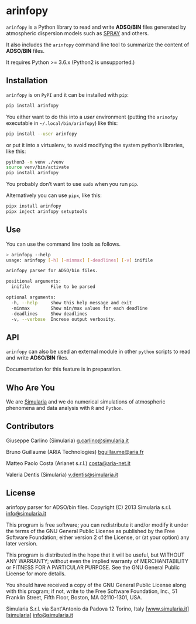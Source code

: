 # arinfopy

`arinfopy` is a Python library to read and write **ADSO/BIN** files generated by atmospheric dispersion models such as [SPRAY][spray] and others.

It also includes the `arinfopy` command line tool to summarize the content of **ADSO/BIN** files.

It requires Python >= 3.6.x (Python2 is unsupported.)

## Installation

`arinfopy` is on `PyPI` and it can be installed with `pip`:

```sh
pip install arinfopy
```

You either want to do this into a *user* environment (putting the `arinofpy` executable in `~/.local/bin/arinfopy`) like this:

```sh
pip install --user arinfopy
```

or put it into a virtualenv, to avoid modifying the system python’s libraries, like this:

```sh
python3 -m venv ./venv
source venv/bin/activate
pip install arinfopy
```

You probably don’t want to use `sudo` when you run `pip`.

Alternatively you can use  `pipx`, like this:

```sh
pipx install arinfopy
pipx inject arinfopy setuptools
```

## Use

You can use the command line tools as follows.

```sh
> arinfopy --help
usage: arinfopy [-h] [-minmax] [-deadlines] [-v] inifile

arinfopy parser for ADSO/bin files.

positional arguments:
  inifile        File to be parsed

optional arguments:
  -h, --help     show this help message and exit
  -minmax        Show min/max values for each deadline
  -deadlines     Show deadlines
  -v, --verbose  Increse output verbosity.
```

## API

`arinfopy` can also be used an external module in other `python` scripts to read and write **ADSO/BIN** files.

Documentation for this feature is in preparation. 
## Who Are You

We are [Simularia][simularia] and we do numerical simulations of atmospheric phenomena and data analysis with `R` and `Python`.

## Contributors

Giuseppe Carlino (Simularia) g.carlino@simularia.it

Bruno Guillaume (ARIA Technologies)                         bguillaume@aria.fr

Matteo Paolo Costa (Arianet s.r.l.) costa@aria-net.it

Valeria Dentis (Simularia) v.dentis@simularia.it

## License

arinfopy parser for ADSO/bin files.
Copyright (C) 2013  Simularia s.r.l. info@simularia.it

This program is free software; you can redistribute it and/or
modify it under the terms of the GNU General Public License
as published by the Free Software Foundation; either version 2
of the License, or (at your option) any later version.

This program is distributed in the hope that it will be useful,
but WITHOUT ANY WARRANTY; without even the implied warranty of
MERCHANTABILITY or FITNESS FOR A PARTICULAR PURPOSE.  See the
GNU General Public License for more details.

You should have received a copy of the GNU General Public License
along with this program; if not, write to the Free Software
Foundation, Inc., 51 Franklin Street, Fifth Floor, Boston, MA  02110-1301, USA.

Simularia S.r.l.
via Sant'Antonio da Padova 12
Torino, Italy
[www.simularia.it][simularia]
<info@simularia.it>

[spray]:http://www.aria-net.it/
[simularia]:https://www.simularia.it
